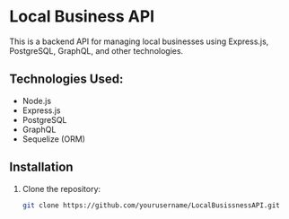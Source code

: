 # Local Business API

This is a backend API for managing local businesses using Express.js, PostgreSQL, GraphQL, and other technologies.

## Technologies Used:
- Node.js
- Express.js
- PostgreSQL
- GraphQL
- Sequelize (ORM)

## Installation

1. Clone the repository:
   ```bash
   git clone https://github.com/yourusername/LocalBusissnessAPI.git
